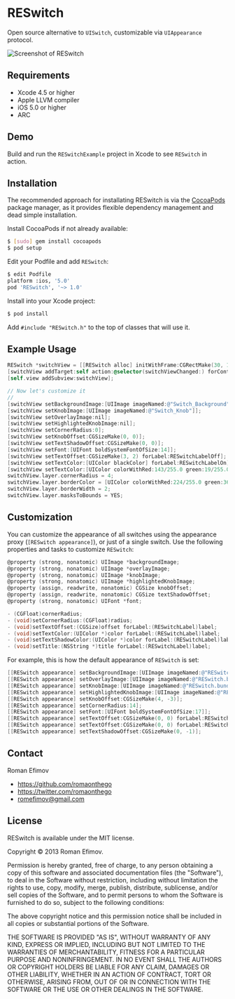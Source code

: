 # RESwitch

Open source alternative to `UISwitch`, customizable via `UIAppearance` protocol.

![Screenshot of RESwitch](https://github.com/romaonthego/RESwitch/raw/master/Screenshot.png "RESwitch Screenshot")

## Requirements
* Xcode 4.5 or higher
* Apple LLVM compiler
* iOS 5.0 or higher
* ARC

## Demo

Build and run the `RESwitchExample` project in Xcode to see `RESwitch` in action.

## Installation

The recommended approach for installating RESwitch is via the [CocoaPods](http://cocoapods.org/) package manager, as it provides flexible dependency management and dead simple installation.

Install CocoaPods if not already available:

``` bash
$ [sudo] gem install cocoapods
$ pod setup
```

Edit your Podfile and add `RESwitch`:

``` bash
$ edit Podfile
platform :ios, '5.0'
pod 'RESwitch', '~> 1.0'
```

Install into your Xcode project:

``` bash
$ pod install
```

Add `#include "RESwitch.h"` to the top of classes that will use it.

## Example Usage

``` objective-c
RESwitch *switchView = [[RESwitch alloc] initWithFrame:CGRectMake(30, 100, 76, 28)];
[switchView addTarget:self action:@selector(switchViewChanged:) forControlEvents:UIControlEventValueChanged];
[self.view addSubview:switchView];

// Now let's customize it
//
[switchView setBackgroundImage:[UIImage imageNamed:@"Switch_Background"]];
[switchView setKnobImage:[UIImage imageNamed:@"Switch_Knob"]];
[switchView setOverlayImage:nil];
[switchView setHighlightedKnobImage:nil];
[switchView setCornerRadius:0];
[switchView setKnobOffset:CGSizeMake(0, 0)];
[switchView setTextShadowOffset:CGSizeMake(0, 0)];
[switchView setFont:[UIFont boldSystemFontOfSize:14]];
[switchView setTextOffset:CGSizeMake(3, 2) forLabel:RESwitchLabelOff];
[switchView setTextColor:[UIColor blackColor] forLabel:RESwitchLabelOn];
[switchView setTextColor:[UIColor colorWithRed:143/255.0 green:19/255.0 blue:24/255.0 alpha:1] forLabel:RESwitchLabelOff];
switchView.layer.cornerRadius = 4;
switchView.layer.borderColor = [UIColor colorWithRed:224/255.0 green:36/255.0 blue:24/255.0 alpha:1].CGColor;
switchView.layer.borderWidth = 2;
switchView.layer.masksToBounds = YES;
```

## Customization

You can customize the appearance of all switches using the appearance proxy (`[RESwitch appearance]`), or just of a single switch.
Use the following properties and tasks to customize `RESwitch`:

``` objective-c
@property (strong, nonatomic) UIImage *backgroundImage;
@property (strong, nonatomic) UIImage *overlayImage;
@property (strong, nonatomic) UIImage *knobImage;
@property (strong, nonatomic) UIImage *highlightedKnobImage;
@property (assign, readwrite, nonatomic) CGSize knobOffset;
@property (assign, readwrite, nonatomic) CGSize textShadowOffset;
@property (strong, nonatomic) UIFont *font;

- (CGFloat)cornerRadius;
- (void)setCornerRadius:(CGFloat)radius;
- (void)setTextOffset:(CGSize)offset forLabel:(RESwitchLabel)label;
- (void)setTextColor:(UIColor *)color forLabel:(RESwitchLabel)label;
- (void)setTextShadowColor:(UIColor *)color forLabel:(RESwitchLabel)label;
- (void)setTitle:(NSString *)title forLabel:(RESwitchLabel)label;
```

For example, this is how the default appearance of `RESwitch` is set:

``` objective-c
[[RESwitch appearance] setBackgroundImage:[UIImage imageNamed:@"RESwitch.bundle/Background"]];
[[RESwitch appearance] setOverlayImage:[UIImage imageNamed:@"RESwitch.bundle/Overlay"]];
[[RESwitch appearance] setKnobImage:[UIImage imageNamed:@"RESwitch.bundle/Knob"]];
[[RESwitch appearance] setHighlightedKnobImage:[UIImage imageNamed:@"RESwitch.bundle/Knob_Highlighted"]];
[[RESwitch appearance] setKnobOffset:CGSizeMake(4, -3)];
[[RESwitch appearance] setCornerRadius:14];
[[RESwitch appearance] setFont:[UIFont boldSystemFontOfSize:17]];
[[RESwitch appearance] setTextOffset:CGSizeMake(0, 0) forLabel:RESwitchLabelOn];
[[RESwitch appearance] setTextOffset:CGSizeMake(0, 0) forLabel:RESwitchLabelOff];
[[RESwitch appearance] setTextShadowOffset:CGSizeMake(0, -1)];
```

## Contact

Roman Efimov

- https://github.com/romaonthego
- https://twitter.com/romaonthego
- romefimov@gmail.com

## License

RESwitch is available under the MIT license.

Copyright © 2013 Roman Efimov.

Permission is hereby granted, free of charge, to any person obtaining a copy of this software and associated documentation files (the "Software"), to deal in the Software without restriction, including without limitation the rights to use, copy, modify, merge, publish, distribute, sublicense, and/or sell copies of the Software, and to permit persons to whom the Software is furnished to do so, subject to the following conditions:

The above copyright notice and this permission notice shall be included in all copies or substantial portions of the Software.

THE SOFTWARE IS PROVIDED "AS IS", WITHOUT WARRANTY OF ANY KIND, EXPRESS OR IMPLIED, INCLUDING BUT NOT LIMITED TO THE WARRANTIES OF MERCHANTABILITY, FITNESS FOR A PARTICULAR PURPOSE AND NONINFRINGEMENT. IN NO EVENT SHALL THE AUTHORS OR COPYRIGHT HOLDERS BE LIABLE FOR ANY CLAIM, DAMAGES OR OTHER LIABILITY, WHETHER IN AN ACTION OF CONTRACT, TORT OR OTHERWISE, ARISING FROM, OUT OF OR IN CONNECTION WITH THE SOFTWARE OR THE USE OR OTHER DEALINGS IN THE SOFTWARE.
